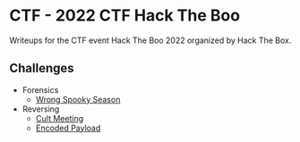 # CTF - 2022 CTF Hack The Boo

Writeups for the CTF event Hack The Boo 2022 organized by Hack The Box.

## Challenges

- Forensics
  - [Wrong Spooky Season](Wrong%20Spooky%20Season)
- Reversing
  - [Cult Meeting](Cult%20meeting)
  - [Encoded Payload](EncodedPayload)

